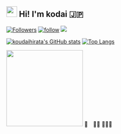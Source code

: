 ## <img src="https://media.giphy.com/media/hvRJCLFzcasrR4ia7z/giphy.gif" width="28">  Hi! I'm kodai 🇯🇵 


[![Followers](https://badgen.org/img/bluesky/hk0601.bsky.social/followers?style=plastic)](https://bsky.app/profile/hk0601.bsky.social)
[![follow](https://img.shields.io/github/followers/koudaihirata?label=follow&logo=github&style=flat)](https://github.com/koudaihirata)
![](https://komarev.com/ghpvc/?username=your-github-koudaihirata&abbreviated=true)

[![koudaihirata's GitHub stats](https://github-readme-stats.vercel.app/api?username=koudaihirata&theme=solarized-light&show_icons=true)](https://github.com/koudaihirata/github-readme-stats)
[![Top Langs](https://github-readme-stats.vercel.app/api/top-langs/?username=koudaihirata&theme=solarized-light&show_icons=true&layout=compact)](https://github.com/koudaihirata/github-readme-stats)

<img src="https://media.giphy.com/media/1J3QDtPEB01SEH9X4d/giphy.gif?cid=82a1493bykkc9e4h0wy1qzt1zb1ny8vlm5u63mc1pznfvjg0&ep=v1_gifs_trending&rid=giphy.gif&ct=g" width="200">
<!-- <img src="https://media.giphy.com/media/jZAwc1FZ4TednLkWwu/giphy.gif?cid=82a1493bxhg7wvxc2qneygmq7wxf2y6ayd392xm3j6s04tba&ep=v1_gifs_trending&rid=giphy.gif&ct=g" width="100"> -->
🏁　🏇🏼 🐎🏇🏼
